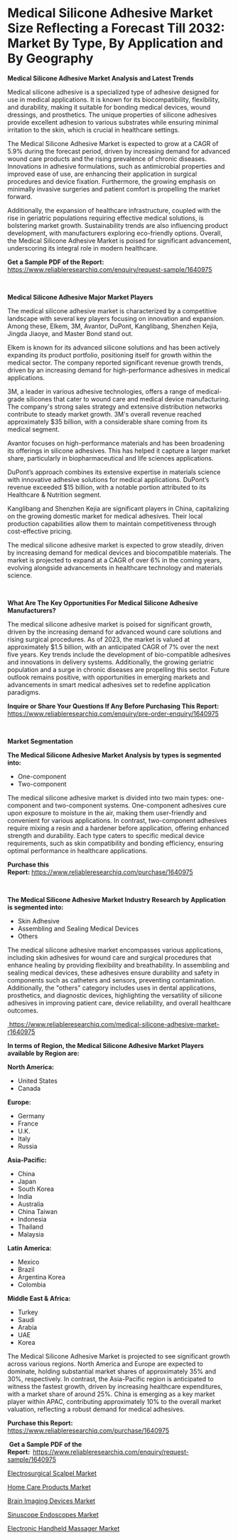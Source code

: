 <p><h1>Medical Silicone Adhesive Market Size Reflecting a Forecast Till 2032: Market By Type, By Application and By Geography</h1></p><p><strong>Medical Silicone Adhesive Market Analysis and Latest Trends</strong></p>
<p><p>Medical silicone adhesive is a specialized type of adhesive designed for use in medical applications. It is known for its biocompatibility, flexibility, and durability, making it suitable for bonding medical devices, wound dressings, and prosthetics. The unique properties of silicone adhesives provide excellent adhesion to various substrates while ensuring minimal irritation to the skin, which is crucial in healthcare settings.</p><p>The Medical Silicone Adhesive Market is expected to grow at a CAGR of 5.9% during the forecast period, driven by increasing demand for advanced wound care products and the rising prevalence of chronic diseases. Innovations in adhesive formulations, such as antimicrobial properties and improved ease of use, are enhancing their application in surgical procedures and device fixation. Furthermore, the growing emphasis on minimally invasive surgeries and patient comfort is propelling the market forward. </p><p>Additionally, the expansion of healthcare infrastructure, coupled with the rise in geriatric populations requiring effective medical solutions, is bolstering market growth. Sustainability trends are also influencing product development, with manufacturers exploring eco-friendly options. Overall, the Medical Silicone Adhesive Market is poised for significant advancement, underscoring its integral role in modern healthcare.</p></p>
<p><strong>Get a Sample PDF of the Report:&nbsp;</strong> <a href="https://www.reliableresearchiq.com/enquiry/request-sample/1640975?utm_campaign=1876&utm_medium=2&utm_source=Github&utm_content=ia&utm_term=04032025&utm_id=medical-silicone-adhesive">https://www.reliableresearchiq.com/enquiry/request-sample/1640975</a></p>
<p>&nbsp;</p>
<p><strong>Medical Silicone Adhesive Major Market Players</strong></p>
<p><p>The medical silicone adhesive market is characterized by a competitive landscape with several key players focusing on innovation and expansion. Among these, Elkem, 3M, Avantor, DuPont, Kanglibang, Shenzhen Kejia, Jingda Jiaoye, and Master Bond stand out.</p><p>Elkem is known for its advanced silicone solutions and has been actively expanding its product portfolio, positioning itself for growth within the medical sector. The company reported significant revenue growth trends, driven by an increasing demand for high-performance adhesives in medical applications.</p><p>3M, a leader in various adhesive technologies, offers a range of medical-grade silicones that cater to wound care and medical device manufacturing. The company's strong sales strategy and extensive distribution networks contribute to steady market growth. 3M's overall revenue reached approximately $35 billion, with a considerable share coming from its medical segment.</p><p>Avantor focuses on high-performance materials and has been broadening its offerings in silicone adhesives. This has helped it capture a larger market share, particularly in biopharmaceutical and life sciences applications.</p><p>DuPont’s approach combines its extensive expertise in materials science with innovative adhesive solutions for medical applications. DuPont’s revenue exceeded $15 billion, with a notable portion attributed to its Healthcare & Nutrition segment.</p><p>Kanglibang and Shenzhen Kejia are significant players in China, capitalizing on the growing domestic market for medical adhesives. Their local production capabilities allow them to maintain competitiveness through cost-effective pricing.</p><p>The medical silicone adhesive market is expected to grow steadily, driven by increasing demand for medical devices and biocompatible materials. The market is projected to expand at a CAGR of over 6% in the coming years, evolving alongside advancements in healthcare technology and materials science.</p></p>
<p>&nbsp;</p>
<p><strong>What Are The Key Opportunities For Medical Silicone Adhesive Manufacturers?</strong></p>
<p><p>The medical silicone adhesive market is poised for significant growth, driven by the increasing demand for advanced wound care solutions and rising surgical procedures. As of 2023, the market is valued at approximately $1.5 billion, with an anticipated CAGR of 7% over the next five years. Key trends include the development of bio-compatible adhesives and innovations in delivery systems. Additionally, the growing geriatric population and a surge in chronic diseases are propelling this sector. Future outlook remains positive, with opportunities in emerging markets and advancements in smart medical adhesives set to redefine application paradigms.</p></p>
<p><strong>Inquire or Share Your Questions If Any Before Purchasing This Report:</strong> <a href="https://www.reliableresearchiq.com/enquiry/pre-order-enquiry/1640975?utm_campaign=1876&utm_medium=2&utm_source=Github&utm_content=ia&utm_term=04032025&utm_id=medical-silicone-adhesive">https://www.reliableresearchiq.com/enquiry/pre-order-enquiry/1640975</a></p>
<p>&nbsp;</p>
<p><strong>Market Segmentation</strong></p>
<p><strong>The Medical Silicone Adhesive Market Analysis by types is segmented into:</strong></p>
<p><ul><li>One-component</li><li>Two-component</li></ul></p>
<p><p>The medical silicone adhesive market is divided into two main types: one-component and two-component systems. One-component adhesives cure upon exposure to moisture in the air, making them user-friendly and convenient for various applications. In contrast, two-component adhesives require mixing a resin and a hardener before application, offering enhanced strength and durability. Each type caters to specific medical device requirements, such as skin compatibility and bonding efficiency, ensuring optimal performance in healthcare applications.</p></p>
<p><strong>Purchase this Report:&nbsp;</strong><a href="https://www.reliableresearchiq.com/purchase/1640975?utm_campaign=1876&utm_medium=2&utm_source=Github&utm_content=ia&utm_term=04032025&utm_id=medical-silicone-adhesive">https://www.reliableresearchiq.com/purchase/1640975</a></p>
<p>&nbsp;</p>
<p><strong>The Medical Silicone Adhesive Market Industry Research by Application is segmented into:</strong></p>
<p><ul><li>Skin Adhesive</li><li>Assembling and Sealing Medical Devices</li><li>Others</li></ul></p>
<p><p>The medical silicone adhesive market encompasses various applications, including skin adhesives for wound care and surgical procedures that enhance healing by providing flexibility and breathability. In assembling and sealing medical devices, these adhesives ensure durability and safety in components such as catheters and sensors, preventing contamination. Additionally, the "others" category includes uses in dental applications, prosthetics, and diagnostic devices, highlighting the versatility of silicone adhesives in improving patient care, device reliability, and overall healthcare outcomes.</p></p>
<p><a href="https://www.reliableresearchiq.com/medical-silicone-adhesive-market-r1640975?utm_campaign=1876&utm_medium=2&utm_source=Github&utm_content=ia&utm_term=04032025&utm_id=medical-silicone-adhesive">&nbsp;https://www.reliableresearchiq.com/medical-silicone-adhesive-market-r1640975</a></p>
<p><strong>In terms of Region, the Medical Silicone Adhesive Market Players available by Region are:</strong></p>
<p>
    <p> <strong> North America: </strong>
        <ul>
            <li>United States</li>
            <li>Canada</li>
        </ul>
        </p> 
    <p> <strong> Europe: </strong>
        <ul>
            <li>Germany</li>
            <li>France</li>
            <li>U.K.</li>
            <li>Italy</li>
            <li>Russia</li>
        </ul>
        </p> 
    <p> <strong> Asia-Pacific: </strong>
        <ul>
            <li>China</li>
            <li>Japan</li>
            <li>South Korea</li>
            <li>India</li>
            <li>Australia</li>
            <li>China Taiwan</li>
            <li>Indonesia</li>
            <li>Thailand</li>
            <li>Malaysia</li>
        </ul>
        </p> 
    <p> <strong> Latin America: </strong>
        <ul>
            <li>Mexico</li>
            <li>Brazil</li>
            <li>Argentina Korea</li>
            <li>Colombia</li>
        </ul>
        </p> 
    <p> <strong> Middle East & Africa: </strong>
        <ul>
            <li>Turkey</li>
            <li>Saudi</li>
            <li>Arabia</li>
            <li>UAE</li>
            <li>Korea</li>
        </ul>
    </p>
    </p>
<p><p>The Medical Silicone Adhesive Market is projected to see significant growth across various regions. North America and Europe are expected to dominate, holding substantial market shares of approximately 35% and 30%, respectively. In contrast, the Asia-Pacific region is anticipated to witness the fastest growth, driven by increasing healthcare expenditures, with a market share of around 25%. China is emerging as a key market player within APAC, contributing approximately 10% to the overall market valuation, reflecting a robust demand for medical adhesives.</p></p>
<p><strong>Purchase this Report: </strong><a href="https://www.reliableresearchiq.com/purchase/1640975?utm_campaign=1876&utm_medium=2&utm_source=Github&utm_content=ia&utm_term=04032025&utm_id=medical-silicone-adhesive">https://www.reliableresearchiq.com/purchase/1640975</a></p>
<p>&nbsp;<strong>Get a Sample PDF of the Report:&nbsp;&nbsp;</strong><a href="https://www.reliableresearchiq.com/enquiry/request-sample/1640975?utm_campaign=1876&utm_medium=2&utm_source=Github&utm_content=ia&utm_term=04032025&utm_id=medical-silicone-adhesive">https://www.reliableresearchiq.com/enquiry/request-sample/1640975</a></p>
<p><strong></strong></p>
<p><p><a href="https://github.com/rutupueyed/Market-Research-Report-List-1/blob/main/electrosurgical-scalpel-market.md?utm_campaign=1876&utm_medium=2&utm_source=Github&utm_content=ia&utm_term=04032025&utm_id=medical-silicone-adhesive">Electrosurgical Scalpel Market</a></p><p><a href="https://github.com/gaelagiogi/Market-Research-Report-List-1/blob/main/home-care-products-market.md?utm_campaign=1876&utm_medium=2&utm_source=Github&utm_content=ia&utm_term=04032025&utm_id=medical-silicone-adhesive">Home Care Products Market</a></p><p><a href="https://github.com/paullsiskec4/Market-Research-Report-List-1/blob/main/brain-imaging-devices-market.md?utm_campaign=1876&utm_medium=2&utm_source=Github&utm_content=ia&utm_term=04032025&utm_id=medical-silicone-adhesive">Brain Imaging Devices Market</a></p><p><a href="https://github.com/hurstsaqibyl/Market-Research-Report-List-1/blob/main/sinuscope-endoscopes-market.md?utm_campaign=1876&utm_medium=2&utm_source=Github&utm_content=ia&utm_term=04032025&utm_id=medical-silicone-adhesive">Sinuscope Endoscopes Market</a></p><p><a href="https://github.com/altafvaraswj/Market-Research-Report-List-1/blob/main/electronic-handheld-massager-market.md?utm_campaign=1876&utm_medium=2&utm_source=Github&utm_content=ia&utm_term=04032025&utm_id=medical-silicone-adhesive">Electronic Handheld Massager Market</a></p></p>